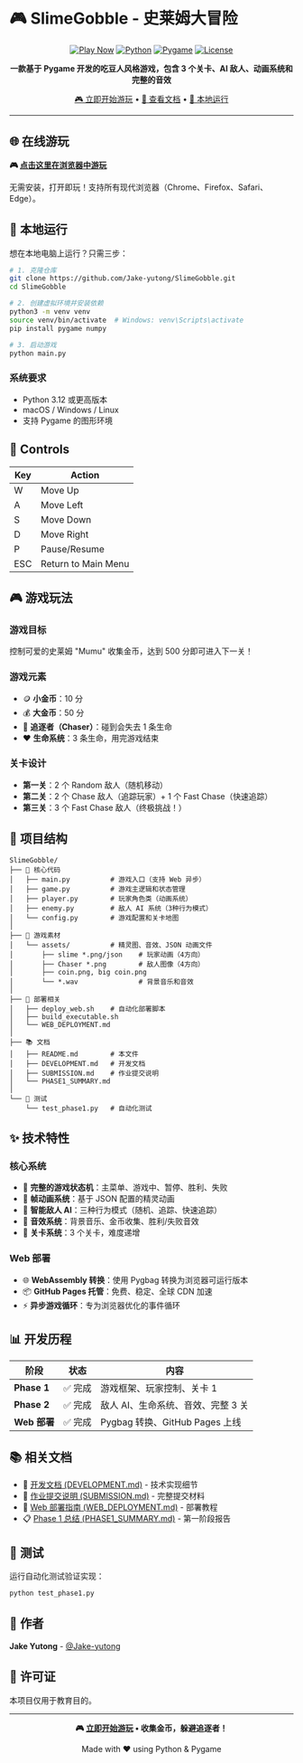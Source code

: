 # 🎮 SlimeGobble - 史莱姆大冒险

<div align="center">

[![Play Now](https://img.shields.io/badge/🎮_Play_Now-Online-success?style=for-the-badge)](https://jake-yutong.github.io/SlimeGobble/)
[![Python](https://img.shields.io/badge/Python-3.12+-blue?style=flat-square&logo=python)](https://www.python.org/)
[![Pygame](https://img.shields.io/badge/Pygame-2.6.1-green?style=flat-square)](https://www.pygame.org/)
[![License](https://img.shields.io/badge/License-Educational-orange?style=flat-square)](LICENSE)

**一款基于 Pygame 开发的吃豆人风格游戏，包含 3 个关卡、AI 敌人、动画系统和完整的音效**

[🎮 立即开始游玩](#-在线游玩) • [📖 查看文档](#-项目结构) • [🚀 本地运行](#-本地运行)

</div>

---

## 🌐 在线游玩

**🎮 [点击这里在浏览器中游玩](https://jake-yutong.github.io/SlimeGobble/)**

无需安装，打开即玩！支持所有现代浏览器（Chrome、Firefox、Safari、Edge）。

## 🚀 本地运行

想在本地电脑上运行？只需三步：

```bash
# 1. 克隆仓库
git clone https://github.com/Jake-yutong/SlimeGobble.git
cd SlimeGobble

# 2. 创建虚拟环境并安装依赖
python3 -m venv venv
source venv/bin/activate  # Windows: venv\Scripts\activate
pip install pygame numpy

# 3. 启动游戏
python main.py
```

### 系统要求
- Python 3.12 或更高版本
- macOS / Windows / Linux
- 支持 Pygame 的图形环境

## 🎯 Controls

| Key | Action |
|-----|--------|
| W | Move Up |
| A | Move Left |
| S | Move Down |
| D | Move Right |
| P | Pause/Resume |
| ESC | Return to Main Menu |

## 🎮 游戏玩法

### 游戏目标
控制可爱的史莱姆 "Mumu" 收集金币，达到 500 分即可进入下一关！

### 游戏元素
- 🪙 **小金币**：10 分
- 💰 **大金币**：50 分
- 👻 **追逐者（Chaser）**：碰到会失去 1 条生命
- ❤️ **生命系统**：3 条生命，用完游戏结束

### 关卡设计
- **第一关**：2 个 Random 敌人（随机移动）
- **第二关**：2 个 Chase 敌人（追踪玩家）+ 1 个 Fast Chase（快速追踪）
- **第三关**：3 个 Fast Chase 敌人（终极挑战！）

## 📁 项目结构

```
SlimeGobble/
├── 📄 核心代码
│   ├── main.py          # 游戏入口（支持 Web 异步）
│   ├── game.py          # 游戏主逻辑和状态管理
│   ├── player.py        # 玩家角色类（动画系统）
│   ├── enemy.py         # 敌人 AI 系统（3种行为模式）
│   └── config.py        # 游戏配置和关卡地图
│
├── 🎨 游戏素材
│   └── assets/          # 精灵图、音效、JSON 动画文件
│       ├── slime *.png/json    # 玩家动画（4方向）
│       ├── Chaser *.png        # 敌人图像（4方向）
│       ├── coin.png, big coin.png
│       └── *.wav               # 背景音乐和音效
│
├── 🚀 部署相关
│   ├── deploy_web.sh    # 自动化部署脚本
│   ├── build_executable.sh
│   └── WEB_DEPLOYMENT.md
│
├── 📚 文档
│   ├── README.md        # 本文件
│   ├── DEVELOPMENT.md   # 开发文档
│   ├── SUBMISSION.md    # 作业提交说明
│   └── PHASE1_SUMMARY.md
│
└── 🧪 测试
    └── test_phase1.py   # 自动化测试
```

## ✨ 技术特性

### 核心系统
- 🎯 **完整的游戏状态机**：主菜单、游戏中、暂停、胜利、失败
- 🎨 **帧动画系统**：基于 JSON 配置的精灵动画
- 🤖 **智能敌人 AI**：三种行为模式（随机、追踪、快速追踪）
- 🎵 **音效系统**：背景音乐、金币收集、胜利/失败音效
- 💾 **关卡系统**：3 个关卡，难度递增

### Web 部署
- 🌐 **WebAssembly 转换**：使用 Pygbag 转换为浏览器可运行版本
- 📦 **GitHub Pages 托管**：免费、稳定、全球 CDN 加速
- ⚡ **异步游戏循环**：专为浏览器优化的事件循环

## 📊 开发历程

| 阶段 | 状态 | 内容 |
|------|------|------|
| **Phase 1** | ✅ 完成 | 游戏框架、玩家控制、关卡 1 |
| **Phase 2** | ✅ 完成 | 敌人 AI、生命系统、音效、完整 3 关 |
| **Web 部署** | ✅ 完成 | Pygbag 转换、GitHub Pages 上线 |

## 📚 相关文档

- 📖 [开发文档 (DEVELOPMENT.md)](DEVELOPMENT.md) - 技术实现细节
- 📝 [作业提交说明 (SUBMISSION.md)](SUBMISSION.md) - 完整提交材料
- 🚀 [Web 部署指南 (WEB_DEPLOYMENT.md)](WEB_DEPLOYMENT.md) - 部署教程
- 📋 [Phase 1 总结 (PHASE1_SUMMARY.md)](PHASE1_SUMMARY.md) - 第一阶段报告

## 🧪 测试

运行自动化测试验证实现：

```bash
python test_phase1.py
```

## 🤝 作者

**Jake Yutong** - [@Jake-yutong](https://github.com/Jake-yutong)

## 📝 许可证

本项目仅用于教育目的。

---

<div align="center">

**🎮 [立即开始游玩](https://jake-yutong.github.io/SlimeGobble/) • 收集金币，躲避追逐者！**

Made with ❤️ using Python & Pygame

</div>
